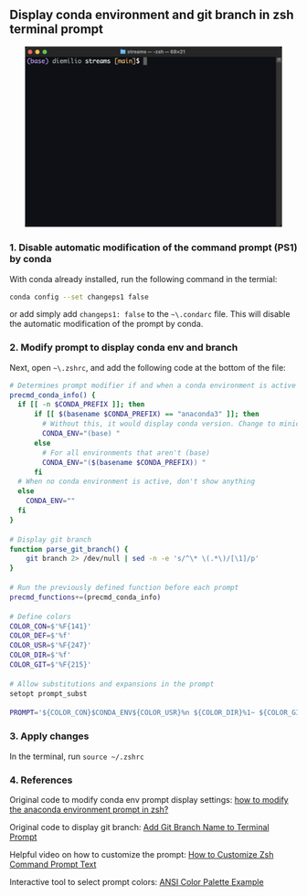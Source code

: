 ## Display conda environment and git branch in zsh terminal prompt

<p align="center">
<img width="450" src="./conda_env_git_branch_terminal.png">
</p>

### 1. Disable automatic modification of the command prompt (PS1) by conda
With conda already installed, run the following command in the termial:
```sh
conda config --set changeps1 false
```

or add simply add `changeps1: false` to the `~\.condarc` file. This will disable the automatic modification of the prompt by conda.


### 2. Modify prompt to display conda env and branch
Next, open `~\.zshrc`, and add the following code at the bottom of the file:

```sh
# Determines prompt modifier if and when a conda environment is active
precmd_conda_info() {
  if [[ -n $CONDA_PREFIX ]]; then
      if [[ $(basename $CONDA_PREFIX) == "anaconda3" ]]; then
        # Without this, it would display conda version. Change to miniconda3 if necessary
        CONDA_ENV="(base) "
      else
        # For all environments that aren't (base)
        CONDA_ENV="($(basename $CONDA_PREFIX)) "
      fi
  # When no conda environment is active, don't show anything
  else
    CONDA_ENV=""
  fi
}

# Display git branch
function parse_git_branch() {
    git branch 2> /dev/null | sed -n -e 's/^\* \(.*\)/[\1]/p'
}

# Run the previously defined function before each prompt
precmd_functions+=(precmd_conda_info)

# Define colors
COLOR_CON=$'%F{141}'
COLOR_DEF=$'%f'
COLOR_USR=$'%F{247}'
COLOR_DIR=$'%f'
COLOR_GIT=$'%F{215}'

# Allow substitutions and expansions in the prompt
setopt prompt_subst

PROMPT='${COLOR_CON}$CONDA_ENV${COLOR_USR}%n ${COLOR_DIR}%1~ ${COLOR_GIT}$(parse_git_branch)${COLOR_DEF}$ '
```

### 3. Apply changes
In the terminal, run `source ~/.zshrc`

### 4. References
Original code to modify conda env prompt display settings: 
[how to modify the anaconda environment prompt in zsh?](https://unix.stackexchange.com/questions/656045/how-to-modify-the-anaconda-environment-prompt-in-zsh)

Original code to display git branch: 
[Add Git Branch Name to Terminal Prompt](https://gist.github.com/reinvanoyen/05bcfe95ca9cb5041a4eafd29309ff29)

Helpful video on how to customize the prompt: 
[How to Customize Zsh Command Prompt Text](https://youtu.be/p4h-5B8k2NY)

Interactive tool to select prompt colors: 
[ANSI Color Palette Example](https://kui.github.io/ansi_color_palette/)
